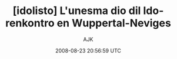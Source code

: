 ---
title: '[idolisto] L''unesma dio dil Ido-renkontro en Wuppertal-Neviges'
posts: 1
hash: '9uD5a4os'
author: 'AJK'
date: 2008-08-23 20:56:59 UTC
sources:
  - https://tokipona.yahoogroups.narkive.com/9uD5a4os
---